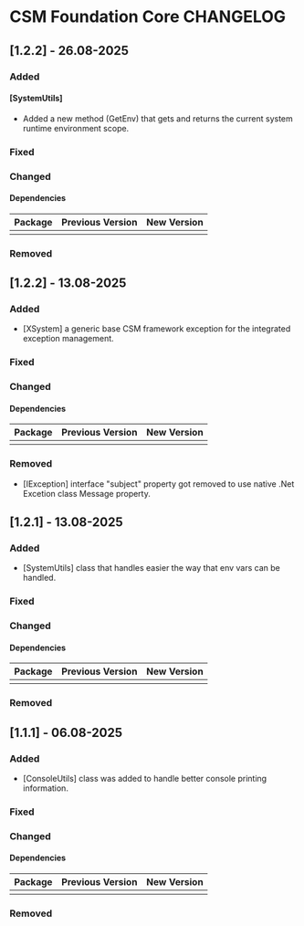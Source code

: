 # CSM Foundation Core CHANGELOG

## [1.2.2] - 26.08-2025

### Added

#### [SystemUtils]

- Added a new method (GetEnv) that gets and returns the current system runtime environment scope.

### Fixed

### Changed

#### Dependencies

| Package                                 | Previous Version | New Version     |
|:----------------------------------------|:----------------:|:---------------:|
|                                         |                  |                 |

### Removed

## [1.2.2] - 13.08-2025

### Added

- [XSystem] a generic base CSM framework exception for the integrated exception management.

### Fixed

### Changed

#### Dependencies

| Package                                 | Previous Version | New Version     |
|:----------------------------------------|:----------------:|:---------------:|
|                                         |                  |                 |

### Removed

- [IException] interface "subject" property got removed to use native .Net Excetion class Message property.

## [1.2.1] - 13.08-2025

### Added

- [SystemUtils] class that handles easier the way that env vars can be handled.

### Fixed

### Changed

#### Dependencies

| Package                                 | Previous Version | New Version     |
|:----------------------------------------|:----------------:|:---------------:|
|                                         |                  |                 |

### Removed

## [1.1.1] - 06.08-2025

### Added

- [ConsoleUtils] class was added to handle better console printing information.

### Fixed

### Changed

#### Dependencies

| Package                                 | Previous Version | New Version     |
|:----------------------------------------|:----------------:|:---------------:|
|                                         |                  |                 |

### Removed
